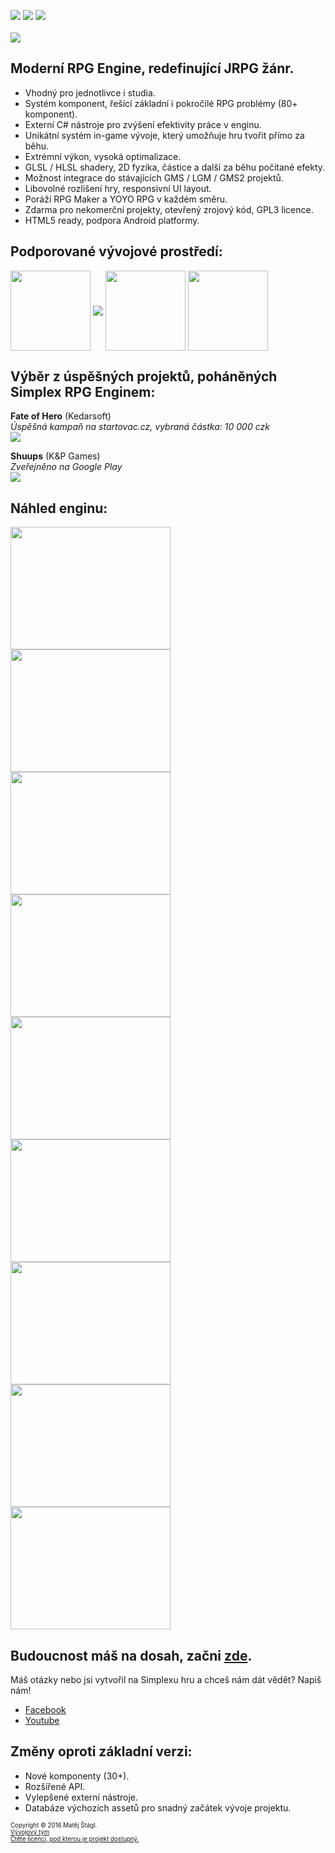 <img src="https://img.shields.io/badge/Verze-1.0%20RC2-brightgreen.svg"> <img src="https://img.shields.io/badge/Status-V%20po%C5%99%C3%A1dku-green.svg"> <img src="https://img.shields.io/badge/License-GPL3-blue.svg">
<br><br>
<img align="middle" src="https://s22.postimg.org/xwq6o7t9t/Noname.png">
<br>

## Moderní RPG Engine, redefinující JRPG žánr.
* Vhodný pro jednotlivce i studia.
* Systém komponent, řešící základní i pokročilé RPG problémy (80+ komponent).
* Externí C# nástroje pro zvýšení efektivity práce v enginu.
* Unikátní systém in-game vývoje, který umožňuje hru tvořit přímo za běhu. 
* Extrémní výkon, vysoká optimalizace.
* GLSL / HLSL shadery, 2D fyzika, částice a další za běhu počítané efekty.
* Možnost integrace do stávajících GMS / LGM / GMS2 projektů.
* Libovolné rozlišení hry, responsivní UI layout.
* Poráží RPG Maker a YOYO RPG v každém směru.
* Zdarma pro nekomerční projekty, otevřený zrojový kód, GPL3 licence.
* HTML5 ready, podpora Android platformy.

## Podporované vývojové prostředí:
<img align="middle" width="128" height="128" src="https://s21.postimg.org/vghqza03r/rounded_corners.png">
<img align="middle" src="https://s10.postimg.org/tvc4uhp3t/Lateralgmlogo.png">
<img align="middle" width="128" height="128" src="https://s15.postimg.org/jrlizdqor/rounded_corners.jpg">  <img align="middle" width="128" height="128" src="https://s21.postimg.org/pisaduls7/rounded_corners.png">  


## Výběr z úspěšných projektů, poháněných Simplex RPG Enginem:
**Fate of Hero** (Kedarsoft)  
*Úspěšná kampaň na startovac.cz, vybraná částka: 10 000 czk*   
<a href="https://www.startovac.cz/projekty/fate-of-hero/">![](http://s13.postimg.org/u6dvlctif/5303_aaaa_png_200x113.png)</a>

**Shuups** (K&P Games)  
*Zveřejněno na Google Play*   
<a href="https://play.google.com/store/apps/details?id=sk.KandPGames.Shuups">![](http://s21.postimg.org/wpxsja7o7/Noname.png)</a>

## Náhled enginu: 
<img align="middle" width="256" height="196" src="https://s11.postimg.org/45t1jf2kz/Noname1.png">
<img align="middle" width="256" height="196" src="https://s21.postimg.org/4ghnnjbxj/Noname.png">
<img align="middle" width="256" height="196" src="https://s11.postimg.org/5b7gc0l03/Noname3.png">
<img align="middle" width="256" height="196" src="https://s16.postimg.org/sqa4kye1x/Noname4.png">
<img align="middle" width="256" height="196" src="https://s16.postimg.org/lu7br103p/Noname5.png">
<img align="middle" width="256" height="196" src="https://s16.postimg.org/mlgwuy7yt/Noname6.png">
<img align="middle" width="256" height="196" src="https://s17.postimg.org/4j0stsy8f/Noname7.png">
<img align="middle" width="256" height="196" src="https://s17.postimg.org/9bx4bpq9r/Noname.png">
<img align="middle" width="256" height="196" src="https://s15.postimg.org/up5oq2nsr/Noname9.png">

## Budoucnost máš na dosah, začni [zde](https://github.com/lofcz/SimplexRpgEngine/wiki).

Máš otázky nebo jsi vytvořil na Simplexu hru a chceš nám dát vědět? Napiš nám!
- <a href="https://www.facebook.com/simplexengine/?pnref=lhc">Facebook</a>
- <a href="https://www.youtube.com/channel/UCCDT5l4gglPpFB_tEZd5c7Q">Youtube</a>

## Změny oproti základní verzi:
* Nové komponenty (30+).
* Rozšířené API.
* Vylepšené externí nástroje.
* Databáze výchozích assetů pro snadný začátek vývoje projektu.

<sub><sup>Copyright © 2016 Matěj Štágl.</sup></sub>  
<sub><sup><a href="https://github.com/lofcz/SimplexRpgEngine/wiki/Auto%C5%99i">Vývojový tým</a></sup></sub>  
<sub><sup>[Čtěte licenci, pod kterou je projekt dostupný.](https://github.com/lofcz/SimplexRpgEngine/blob/master/license.md)</sup></sub>
